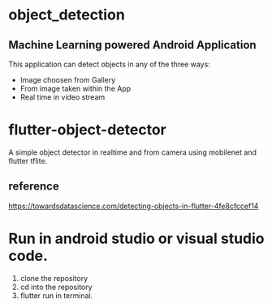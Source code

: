 # object_detection
## Machine Learning powered Android Application
This application can detect objects in any of the three ways:
  * Image choosen from Gallery
  * From image taken within the App
  * Real time in video stream

# flutter-object-detector
A simple object detector in realtime and from camera using mobilenet and flutter tflite. 

## reference
https://towardsdatascience.com/detecting-objects-in-flutter-4fe8cfccef14

# Run in android studio or visual studio code.
1. clone the repository
2. cd into the repository
3. flutter run in terminal. 
